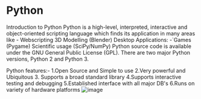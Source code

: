 # Python

Introduction to Python
Python is a high-level, interpreted, interactive and object-oriented scripting language which finds its application in many areas like -
Webscripting
3D Modelling (Blender)
Desktop Applications: -`Games (Pygame)
Scientific usage (SciPy/NumPy)
Python source code is available under the GNU General Public License (GPL). There are two major Python versions, Python 2 and Python 3.


Python features:-
1.Open Source and Simple to use
2.Very powerful and Ubiquitous
3. Supports a broad standard library
4.Supports interactive testing and debugging
5.Established interface with all major DB's
6.Runs on variety of hardware platforms
![image](https://github.com/rukeshsungala/Python/assets/56673560/fe614f71-bae9-4801-adf1-4f809ec41c27)

